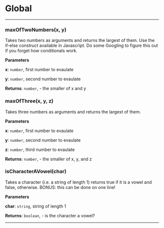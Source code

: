 # Global





* * *

### maxOfTwoNumbers(x, y) 

Takes two numbers as arguments and returns the largest of them.
Use the if-else construct available in Javascript.
Do some Googling to figure this out if you forget how conditionals work.

**Parameters**

**x**: `number`, first number to evaulate

**y**: `number`, second number to evaulate

**Returns**: `number`, - the smaller of x and y


### maxOfThree(x, y, z) 

Takes three numbers as arguments and returns the largest of them.

**Parameters**

**x**: `number`, first number to evaulate

**y**: `number`, second number to evaulate

**z**: `number`, third number to evaulate

**Returns**: `number`, - the smaller of x, y, and z


### isCharacterAVowel(char) 

Takes a character (i.e. a string of length 1)
returns true if it is a vowel and false, otherwise.
BONUS: this can be done on one line!

**Parameters**

**char**: `string`, string of length 1

**Returns**: `boolean`, - is the character a vowel?



* * *










